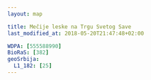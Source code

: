 ```yaml
---
layout: map

title: Mečije leske na Trgu Svetog Save
last_modified_at: 2018-05-20T21:47:48+02:00

WDPA: [555588990]
BioRaS: [382]
geoSrbija:
  L1_182: [25]
---
```

